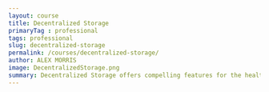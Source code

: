 ```yaml
---
layout: course
title: Decentralized Storage
primaryTag : professional
tags: professional
slug: decentralized-storage
permalink: /courses/decentralized-storage/
author: ALEX MORRIS
image: DecentralizedStorage.png
summary: Decentralized Storage offers compelling features for the health & future of the internet! Along with increased resilience from censorship, peer-to-peer protocols become faster as the number of users grows. Conversely, a bottleneck is often created with centralized servers as more users are added. What does this mean for the Decentralized Web? This course will familiarize you with the basics of decentralized storage.
---
```

